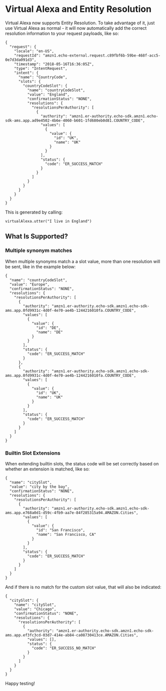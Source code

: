 # Virtual Alexa and Entity Resolution
Virtual Alexa now supports Entity Resolution. To take advantage of it, just use Virtual Alexa as normal -
it will now automatically add the correct resolution information to your request payloads, like so:

```
{
  "request": {
    "locale": "en-US",
    "requestId": "amzn1.echo-external.request.c89fbf6b-59be-468f-acc5-0e7d3da091d3",
    "timestamp": "2018-05-16T16:36:05Z",
    "type": "IntentRequest",
    "intent": {
      "name": "CountryCode",
      "slots": {
        "countryCodeSlot": {
          "name": "countryCodeSlot",
          "value": "England",
          "confirmationStatus": "NONE",
          "resolutions": {
            "resolutionsPerAuthority": [
              {
                "authority": "amzn1.er-authority.echo-sdk.amzn1.echo-sdk-ams.app.ad9e4502-4b6e-4060-b601-1fd680eb0d81.COUNTRY_CODE",
                "values": [
                  {
                    "value": {
                      "id": "UK",
                      "name": "UK"
                    }
                  }
                ],
                "status": {
                  "code": "ER_SUCCESS_MATCH"
                }
              }
            ]
          }
        }
      }
    }
  }
}
```

This is generated by calling:
```
virtualAlexa.utter("I live in England")
```

## What Is Supported?
### Multiple synonym matches
When multiple synonyms match a a slot value, more than one resolution will be sent, like in the example below:

```
{
  "name": "countryCodeSlot",
  "value": "Europe",
  "confirmationStatus": "NONE",
  "resolutions": {
    "resolutionsPerAuthority": [
      {
        "authority": "amzn1.er-authority.echo-sdk.amzn1.echo-sdk-ams.app.0fd9931c-4d0f-4e70-ae4b-1244216010fa.COUNTRY_CODE",
        "values": [
          {
            "value": {
              "id": "DE",
              "name": "DE"
            }
          }
        ],
        "status": {
          "code": "ER_SUCCESS_MATCH"
        }
      },
      {
        "authority": "amzn1.er-authority.echo-sdk.amzn1.echo-sdk-ams.app.0fd9931c-4d0f-4e70-ae4b-1244216010fa.COUNTRY_CODE",
        "values": [
          {
            "value": {
              "id": "UK",
              "name": "UK"
            }
          }
        ],
        "status": {
          "code": "ER_SUCCESS_MATCH"
        }
      }
    ]
  }
}
```

### Builtin Slot Extensions
When extending builtin slots, the status code will be set correctly based on whether an extension is matched, like so:

```
{
  "name": "citySlot",
  "value": "city by the bay",
  "confirmationStatus": "NONE",
  "resolutions": {
    "resolutionsPerAuthority": [
      {
        "authority": "amzn1.er-authority.echo-sdk.amzn1.echo-sdk-ams.app.e768a0d1-d59c-4fb9-aa7e-84f285315a94.AMAZON.Cities",
        "values": [
          {
            "value": {
              "id": "San Francisco",
              "name": "San Francisco, CA"
            }
          }
        ],
        "status": {
          "code": "ER_SUCCESS_MATCH"
        }
      }
    ]
  }
}
```

And if there is no match for the custom slot value, that will also be indicated:

```
{
  "citySlot": {
    "name": "citySlot",
    "value": "Chicago",
    "confirmationStatus": "NONE",
    "resolutions": {
      "resolutionsPerAuthority": [
        {
          "authority": "amzn1.er-authority.echo-sdk.amzn1.echo-sdk-ams.app.ef3fc3cd-03d7-414e-ab84-ca08730413ce.AMAZON.Cities",
          "values": [],
          "status": {
            "code": "ER_SUCCESS_NO_MATCH"
          }
        }
      ]
    }
  }
}
```

Happy testing!